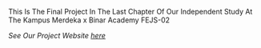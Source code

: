 This Is The Final Project In The Last Chapter Of Our Independent Study At The Kampus Merdeka x Binar Academy FEJS-02

_See Our Project Website [here](https://finalproject-fejs2.vercel.app/)_ 

